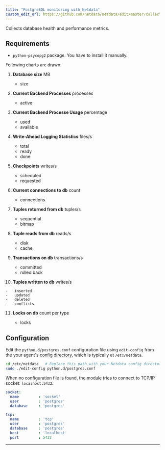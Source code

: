 ```yaml
---
title: "PostgreSQL monitoring with Netdata"
custom_edit_url: https://github.com/netdata/netdata/edit/master/collectors/python.d.plugin/postgres/README.md
---
```




Collects database health and performance metrics.

## Requirements

-   `python-psycopg2` package. You have to install it manually.

Following charts are drawn:

1.  **Database size** MB

    -   size

2.  **Current Backend Processes** processes

    -   active

3.  **Current Backend Processe Usage** percentage

    -   used
    -   available

4.  **Write-Ahead Logging Statistics** files/s

    -   total
    -   ready
    -   done

5.  **Checkpoints** writes/s

    -   scheduled
    -   requested

6.  **Current connections to db** count

    -   connections

7.  **Tuples returned from db** tuples/s

    -   sequential
    -   bitmap

8.  **Tuple reads from db** reads/s

    -   disk
    -   cache

9.  **Transactions on db** transactions/s

    -   committed
    -   rolled back

10.  **Tuples written to db** writes/s

    -   inserted
    -   updated
    -   deleted
    -   conflicts

11. **Locks on db** count per type

    -   locks

## Configuration

Edit the `python.d/postgres.conf` configuration file using `edit-config` from the your agent's [config
directory](/docs/agent/step-by-step/step-04#find-your-netdataconf-file), which is typically at `/etc/netdata`.

```bash
cd /etc/netdata   # Replace this path with your Netdata config directory, if different
sudo ./edit-config python.d/postgres.conf
```

When no configuration file is found, the module tries to connect to TCP/IP socket: `localhost:5432`.

```yaml
socket:
  name         : 'socket'
  user         : 'postgres'
  database     : 'postgres'

tcp:
  name         : 'tcp'
  user         : 'postgres'
  database     : 'postgres'
  host         : 'localhost'
  port         : 5432
```

---



